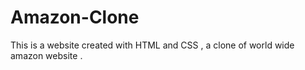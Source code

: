 # Amazon-Clone
This is a website created with HTML and CSS , a clone of world wide amazon website .
